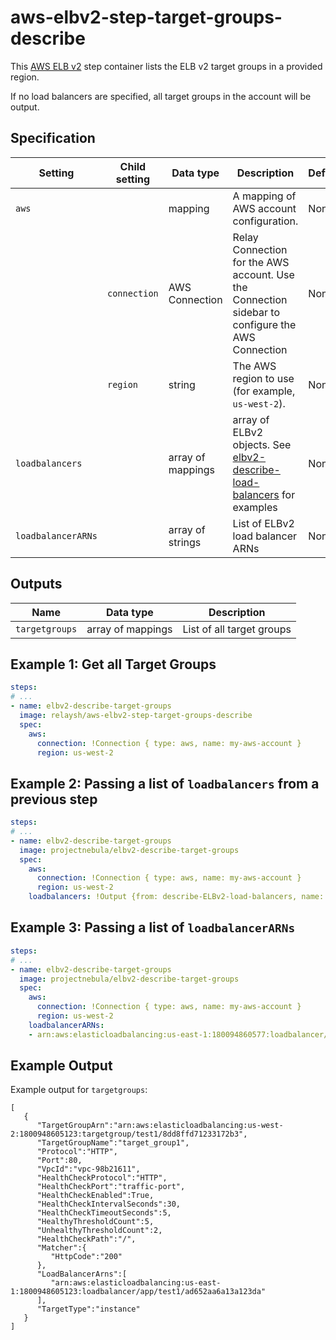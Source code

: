 # aws-elbv2-step-target-groups-describe

This [AWS ELB v2](https://aws.amazon.com/elasticloadbalancing/) step container lists the ELB v2 target groups in a provided region.

If no load balancers are specified, all target groups in the account will be output.

## Specification

| Setting | Child setting | Data type | Description | Default | Required |
|---------|---------------|-----------|-------------|---------|----------|
| `aws` || mapping | A mapping of AWS account configuration. | None | True |
|| `connection` | AWS Connection | Relay Connection for the AWS account. Use the Connection sidebar to configure the AWS Connection | None | True |
|| `region` | string | The AWS region to use (for example, `us-west-2`). | None | True |
| `loadbalancers` || array of mappings | array of ELBv2 objects. See [elbv2-describe-load-balancers](../elbv2-describe-load-balancers/docs/v1.md) for examples | None | False | 
| `loadbalancerARNs` || array of strings | List of ELBv2 load balancer ARNs | None | False |

## Outputs

| Name | Data type | Description |
|------|-----------|-------------|
| `targetgroups`  | array of mappings | List of all target groups |

## Example 1: Get all Target Groups

```yaml
steps:
# ...
- name: elbv2-describe-target-groups
  image: relaysh/aws-elbv2-step-target-groups-describe
  spec:
    aws:
      connection: !Connection { type: aws, name: my-aws-account }
      region: us-west-2
```

## Example 2: Passing a list of `loadbalancers` from a previous step

```yaml
steps:
# ...
- name: elbv2-describe-target-groups
  image: projectnebula/elbv2-describe-target-groups
  spec:
    aws:
      connection: !Connection { type: aws, name: my-aws-account }
      region: us-west-2
    loadbalancers: !Output {from: describe-ELBv2-load-balancers, name: loadbalancers}
```

## Example 3: Passing a list of `loadbalancerARNs`
```yaml
steps:
# ...
- name: elbv2-describe-target-groups
  image: projectnebula/elbv2-describe-target-groups
  spec:
    aws:
      connection: !Connection { type: aws, name: my-aws-account }
      region: us-west-2
    loadbalancerARNs:
    - arn:aws:elasticloadbalancing:us-east-1:180094860577:loadbalancer/app/test1/ad652aa6a13aa6da
```

## Example Output
Example output for `targetgroups`:
```
[
   {
      "TargetGroupArn":"arn:aws:elasticloadbalancing:us-west-2:1800948605123:targetgroup/test1/8dd8ffd71233172b3",
      "TargetGroupName":"target_group1",
      "Protocol":"HTTP",
      "Port":80,
      "VpcId":"vpc-98b21611",
      "HealthCheckProtocol":"HTTP",
      "HealthCheckPort":"traffic-port",
      "HealthCheckEnabled":True,
      "HealthCheckIntervalSeconds":30,
      "HealthCheckTimeoutSeconds":5,
      "HealthyThresholdCount":5,
      "UnhealthyThresholdCount":2,
      "HealthCheckPath":"/",
      "Matcher":{
         "HttpCode":"200"
      },
      "LoadBalancerArns":[
         "arn:aws:elasticloadbalancing:us-east-1:1800948605123:loadbalancer/app/test1/ad652aa6a13a123da"
      ],
      "TargetType":"instance"
   }
]
```
